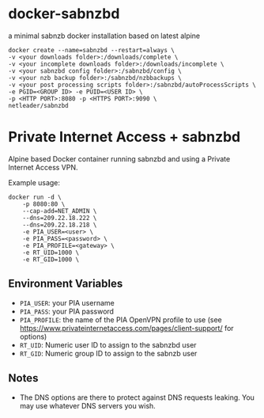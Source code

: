 # docker-sabnzbd
a minimal sabnzb docker installation based on latest alpine 


```
docker create --name=sabnzbd --restart=always \
-v <your downloads folder>:/downloads/complete \
-v <your incomplete downloads folder>:/downloads/incomplete \
-v <your sabnzbd config folder>:/sabnzbd/config \
-v <your nzb backup folder>:/sabnzbd/nzbbackups \
-v <your post processing scripts folder>:/sabnzbd/autoProcessScripts \
-e PGID=<GROUP ID> -e PUID=<USER ID> \
-p <HTTP PORT>:8080 -p <HTTPS PORT>:9090 \
netleader/sabnzbd
```


Private Internet Access + sabnzbd
===================================

Alpine based Docker container running sabnzbd
and using a Private Internet Access VPN.

Example usage:

    docker run -d \
        -p 8080:80 \
        --cap-add=NET_ADMIN \
        --dns=209.22.18.222 \
        --dns=209.22.18.218 \
        -e PIA_USER=<user> \
        -e PIA_PASS=<password> \
        -e PIA_PROFILE=<gateway> \
        -e RT_UID=1000 \
        -e RT_GID=1000 \
        

Environment Variables
---------------------

- ``PIA_USER``: your PIA username
- ``PIA_PASS``: your PIA password
- ``PIA_PROFILE``: the name of the PIA OpenVPN profile to use (see
  https://www.privateinternetaccess.com/pages/client-support/ for options)
- ``RT_UID``: Numeric user ID to assign to the sabnzbd user
- ``RT_GID``: Numeric group ID to assign to the sabnzb user

Notes
-----

- The DNS options are there to protect against DNS requests leaking. You may
  use whatever DNS servers you wish.
